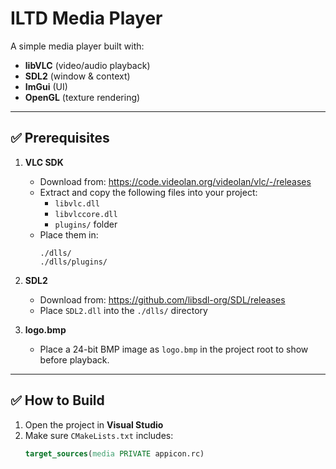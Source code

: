 # ILTD Media Player

A simple media player built with:
- **libVLC** (video/audio playback)
- **SDL2** (window & context)
- **ImGui** (UI)
- **OpenGL** (texture rendering)

---

## ✅ Prerequisites

1. **VLC SDK**
   - Download from: https://code.videolan.org/videolan/vlc/-/releases
   - Extract and copy the following files into your project:
     - `libvlc.dll`
     - `libvlccore.dll`
     - `plugins/` folder
   - Place them in:  
     ```
     ./dlls/
     ./dlls/plugins/
     ```

2. **SDL2**
   - Download from: https://github.com/libsdl-org/SDL/releases
   - Place `SDL2.dll` into the `./dlls/` directory

3. **logo.bmp**
   - Place a 24-bit BMP image as `logo.bmp` in the project root to show before playback.

---

## ✅ How to Build

1. Open the project in **Visual Studio**
2. Make sure `CMakeLists.txt` includes:
   ```cmake
   target_sources(media PRIVATE appicon.rc)

